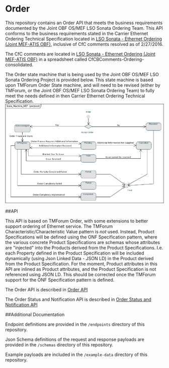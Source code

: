 # Order

This repository contains an Order API that meets the business requirements documented by the Joint OBF OS/MEF LSO Sonata Ordering Team.
This API conforms to the business requirements stated in the Carrier Ethernet Ordering Technical Specification located in [LSO Sonata - Ethernet Ordering (Joint MEF-ATIS OBF)](https://wiki.mef.net/display/AL/Ethernet+Ordering+Contributions), inclusive of CfC comments resolved as of 2/27/2016.

The CfC comments are located in [LSO Sonata - Ethernet Ordering (Joint MEF-ATIS OBF)](https://wiki.mef.net/display/AL/Ethernet+Ordering+Contributions) in a spreadsheet called CfCBComments-Ordering-consolidated.

The Order state machine that is being used by the Joint OBF OS/MEF LSO Sonata Ordering Project is provided below. This state machine is based upon TMForum Order State machine, and will need to be revised (either by TMForum, or the Joint OBF OS/MEF LSO Sonata Ordering Team) to fully meet the needs defined in then Carrier Ethernet Ordering Technical Specification.
![Order State Machine](MEF_OrderStateDiagram.png)

##API

This API is based on TMForum Order, with some extensions to better support ordering of Ethernet service. The TMForum Characteristic/Characteristic Value pattern is *not* used. Instead, Product Specifications will be defined using the ONF Specification pattern, where the various concrete Product Specifications are schemas whose attributes are "injected" into the Products derived from the Product Specifications. I.e. each Property defined in the Product Specification will be included dynamically (using Json Linked Data - JSON LD) in the Product derived from the Product Specification. For the moment, Product attributes in this API are inlined as Product attributes, and the Product Specification is not referenced using JSON LD. This should be corrected once the TMForum support for the ONF Specification pattern is defined.

The Order API is described in [Order API](order-api.md)

The Order Status and Notification API is described in [Order Status and Notification API](order-status-and-notification-api.md)


##Additional Documentation

Endpoint definitions are provided in the `/endpoints` directory of this repository.

Json Schema definitions of the request and response payloads are provided in the `/schemas` directory of this repository.

Example payloads are included in the `/example-data` directory of this repository.
